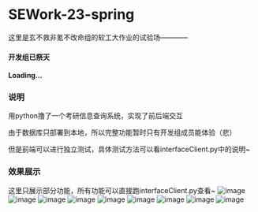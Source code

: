 # SEWork-23-spring
这里是玄不救非氪不改命组的软工大作业的试验场————
#### 开发组已祭天
#### Loading...
### 说明
用python撸了一个考研信息查询系统，实现了前后端交互<p>
由于数据库只部署到本地，所以完整功能暂时只有开发组成员能体验（悲）<p>
但是前端可以进行独立测试，具体测试方法可以看interfaceClient.py中的说明~
### 效果展示
这里只展示部分功能，所有功能可以直接跑interfaceClient.py查看~
![image](https://github.com/KyoiLin/SEWork-23-spring/blob/master/pic/10.png)
![image](https://github.com/KyoiLin/SEWork-23-spring/blob/master/pic/9.png)
![image](https://github.com/KyoiLin/SEWork-23-spring/blob/master/pic/2.jpg)
![image](https://github.com/KyoiLin/SEWork-23-spring/blob/master/pic/3.jpg)
![image](https://github.com/KyoiLin/SEWork-23-spring/blob/master/pic/4.jpg)
![image](https://github.com/KyoiLin/SEWork-23-spring/blob/master/pic/5.jpg)
![image](https://github.com/KyoiLin/SEWork-23-spring/blob/master/pic/6.png)
![image](https://github.com/KyoiLin/SEWork-23-spring/blob/master/pic/7.png)
![image](https://github.com/KyoiLin/SEWork-23-spring/blob/master/pic/8.png)
